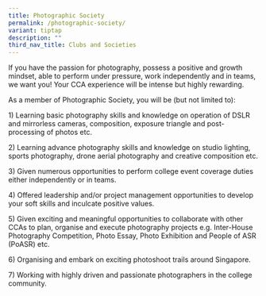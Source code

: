```yaml
---
title: Photographic Society
permalink: /photographic-society/
variant: tiptap
description: ""
third_nav_title: Clubs and Societies
---
```

<p>If you have the passion for photography, possess a positive and growth
mindset, able to perform under pressure, work independently and in teams,
we want you! Your CCA experience will be intense but highly rewarding.&nbsp;</p>
<p>As a member of Photographic Society, you will be (but not limited to):</p>
<p>1) Learning basic photography skills and knowledge on operation of DSLR
and mirrorless cameras, composition, exposure triangle and post-processing
of photos etc.</p>
<p>2) Learning advance photography skills and knowledge on studio lighting,
sports photography, drone aerial photography and creative composition etc.</p>
<p>3) Given numerous opportunities to perform college event coverage duties
either independently or in teams.</p>
<p>4) Offered leadership and/or project management opportunities to develop
your soft skills and inculcate positive values.</p>
<p>5) Given exciting and meaningful opportunities to collaborate with other
CCAs to plan, organise and execute photography projects e.g. Inter-House
Photography Competition, Photo Essay, Photo Exhibition and People of ASR
(PoASR) etc.</p>
<p>6) Organising and embark on exciting photoshoot trails around Singapore.</p>
<p>7) Working with highly driven and passionate photographers in the college
community.</p>
<p></p>
